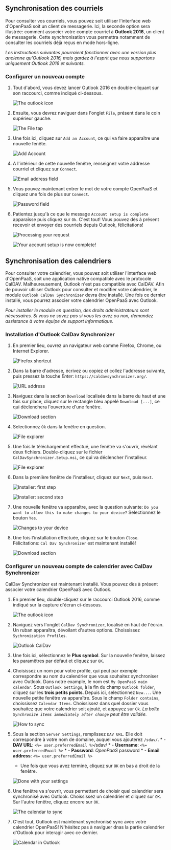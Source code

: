 ## Synchronisation des courriels

Pour consulter vos courriels, vous pouvez soit utiliser l'interface web d'OpenPaaS soit un client de messagerie. Ici, la seconde option sera illustrée: comment associer votre compte courriel à **Outlook 2016**, un client de messagerie. Cette synchronisation vous permettra notamment de consulter les courriels déjà reçus en mode hors-ligne.

*Les instructions suivantes pourraient fonctionner avec une version plus ancienne qu'Outlook 2016, mais gardez à l'esprit que nous supportons uniquement Outlook 2016 et suivants.*

### Configurer un nouveau compte

1. Tout d'abord, vous devez lancer Outlook 2016 en double-cliquant sur son raccourci, comme indiqué ci-dessous.

    ![The outlook icon](/sync/images/en/windows_home_outlook.png)

2. Ensuite, vous devrez naviguer dans l'onglet `File`, présent dans le coin supérieur gauche.

    ![The *File* tap](/sync/images/en/windows_setup_outlook_account_0.png)

3. Une fois ici, cliquez sur `Add an Account`, ce qui va faire apparaître une nouvelle fenête.

    ![Add Account](/sync/images/en/windows_setup_outlook_account_1.png)

4. A l'intérieur de cette nouvelle fenêtre, renseignez votre addresse courriel et cliquez sur `Connect`.

    ![Email address field](/sync/images/en/windows_setup_outlook_account_2.png)

5. Vous pouvez maintenant entrer le mot de votre compte OpenPaaS et cliquez une fois de plus sur `Connect`.

    ![Password field](/sync/images/en/windows_setup_outlook_account_3.png)

6. Patientez jusqu'à ce que le message `Account setup is complete` apparaîsse puis cliquez sur `Ok`. C'est tout! Vous pouvez dès à présent recevoir et envoyer des courriels depuis Outlook, félicitations!

    ![Processing your request](/sync/images/en/windows_setup_outlook_account_4.png)

    ![Your account setup is now complete!](/sync/images/en/windows_setup_outlook_account_5.png)

## Synchronisation des calendriers

Pour consulter votre calendrier, vous pouvez soit utiliser l'interface web d'OpenPaaS, soit une application native compatible avec le protocole CalDAV. Malheureusement, Outlook n'est pas compatible avec CalDAV. Afin de pouvoir utiliser Outlook pour consulter et modifier votre calendrier, le module `Outlook CalDav Synchronizer` devra être installé. Une fois ce dernier installé, vous pourrez associer votre calendrier OpenPaaS avec Outlook.

*Pour installer le module en question, des droits administrateurs sont nécessaires. Si vous ne savez pas si vous les avez ou non, demandez assistance à votre équipe de support informatique.*

### Installation d'Outlook CalDav Synchronizer

1. En premier lieu, ouvrez un navigateur web comme Firefox, Chrome, ou Internet Explorer.

    ![Firefox shortcut](/sync/images/en/windows_firefox_shortcut.png)

2. Dans la barre d'adresse, écrivez ou copiez et collez l'addresse suivante, puis pressez la touche *Enter*: `https://caldavsynchronizer.org/`.

    ![URL address](/sync/images/en/windows_install_caldavsynchronizer_2.png)

3. Naviguez dans la section `Download` localisée dans la barre du haut et une fois sur place, cliquez sur le rectangle bleu appelé `Download [...]`, ce qui déclenchera l'ouverture d'une fenêtre.

    ![Download section](/sync/images/en/windows_install_caldavsynchronizer_3.png)

4. Selectionnez `Ok` dans la fenêtre en question.

    ![File explorer](/sync/images/en/windows_install_caldavsynchronizer_4.png)

5. Une fois le téléchargement effectué, une fenêtre va s'ouvrir, révélant deux fichiers. Double-cliquez sur le fichier `CalDavSynchronizer.Setup.msi`, ce qui va déclencher l'installeur.

    ![File explorer](/sync/images/en/windows_install_caldavsynchronizer_5.png)

5. Dans la première fenêtre de l'installeur, cliquez sur `Next`, puis `Next`.

    ![Installer: first step](/sync/images/en/windows_install_caldavsynchronizer_6.png)

    ![Installer: second step](/sync/images/en/windows_install_caldavsynchronizer_7.png)

7. Une nouvelle fenêtre va apparaître, avec la question suivante: `Do you want to allow this to make changes to your device?` Selectionnez le bouton `Yes`.

    ![Changes to your device](/sync/images/en/windows_install_caldavsynchronizer_8.png)

8. Une fois l'installation effectuée, cliquez sur le bouton `Close`. Félicitations: `Cal Dav Synchronizer` est maintenant installé!

    ![Download section](/sync/images/en/windows_install_caldavsynchronizer_9.png)

### Configurer un nouveau compte de calendrier avec CalDav Synchronizer

CalDav Synchronizer est maintenant installé. Vous pouvez dès à présent associer votre calendrier OpenPaaS avec Outlook.

1. En premier lieu, double-cliquez sur le raccourci Outlook 2016, comme indiqué sur la capture d'écran ci-dessous.

    ![The outlook icon](/sync/images/en/windows_home_outlook.png)

2. Naviguez vers l'onglet `CalDav Synchronizer`, localisé en haut de l'écran. Un ruban apparaîtra, dévoilant d'autres options. Choississez `Sychronization Profiles`.

    ![Outlook CalDav](/sync/images/en/windows_setup_caldavsynchronizer_1.png)

3. Une fois ici, sélectionnez le **Plus symbol**. Sur la nouvelle fenêtre, laissez les paramêtres par défaut et cliquez sur `OK`.

4. Choisissez un nom pour votre profile, qui peut par exemple correspondre au nom du calendrier que vous souhaitez synchroniser avec Outlook. Dans notre example, le nom est `My OpenPaaS main calendar`. Sous `Outlook Settings`, à la fin du champ `Outlook folder`, cliquez sur les **trois petits points**. Depuis ici, selectionnez `New...`. Une nouvelle petite fenêtre va apparaître. Sous le champ `Folder contains`, choississez `Calendar Items`. Choississez dans quel dossier vous souhaitez que votre calendrier soit ajouté, et appuyez sur `Ok`.
*La boîte `Synchronize items immediately after change` peut être validée.*

    ![How to sync](/sync/images/en/windows_setup_caldavsynchronizer_2.png)

5. Sous la section `Server Settings`, remplissez `DAV URL`. Elle doit correspondre à votre nom de domaine, auquel vous ajouterez `/sdav/`.
        * - **DAV URL**: `<%= user.preferredEmail %>`/sdav/
        * - **Username**: `<%= user.preferredEmail %>`
        * - **Password**: *OpenPaaS* password
        * - **Email address**: `<%= user.preferredEmail %>`
    * Une fois que vous avez terminé, cliquez sur `OK` en bas à droit de la fenêtre.

    ![Done with your settings](/sync/images/en/windows_setup_caldavsynchronizer_3.png)

6. Une fenêtre va s'ouvrir, vous permettant de choisir quel calendrier sera synchronisé avec Outlook. Choississez un calendrier et cliquez sur `OK`. Sur l'autre fenêtre, cliquez encore sur `OK`.

    ![The calendar to sync](/sync/images/en/windows_setup_caldavsynchronizer_4.png)

7. C'est tout, Outlook est maintenant synchronisé sync avec votre calendrier OpenPaaS! N'hésitez pas à naviguer dnas la partie calendrier d'Outlook pour interagir avec ce dernier.

    ![Calendar in Outlook](/sync/images/en/windows_setup_caldavsynchronizer_5.png)
